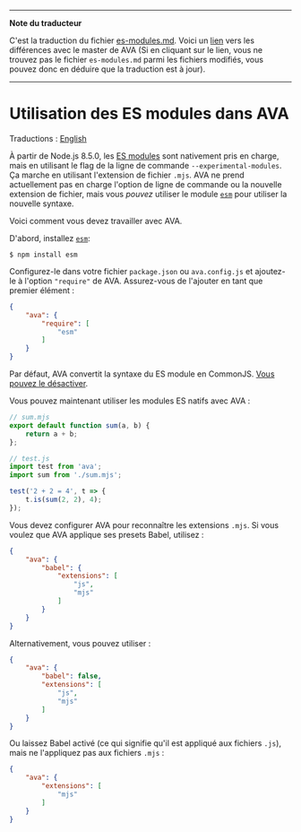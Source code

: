 ___
**Note du traducteur**

C'est la traduction du fichier [es-modules.md](https://github.com/avajs/ava/blob/master/docs/recipes/es-modules.md). Voici un [lien](https://github.com/avajs/ava/compare/16f474242880ea325fea792dbd11ae43bbe17c06...master#diff-1da5d6bfe1c97b416498e18caafe90fc) vers les différences avec le master de AVA (Si en cliquant sur le lien, vous ne trouvez pas le fichier `es-modules.md` parmi les fichiers modifiés, vous pouvez donc en déduire que la traduction est à jour).
___
# Utilisation des ES modules dans AVA

Traductions : [English](https://github.com/avajs/ava/blob/master/docs/recipes/es-modules.md)

À partir de Node.js 8.5.0, les [ES modules](http://2ality.com/2017/09/native-esm-node.html) sont nativement pris en charge, mais en utilisant le flag de la ligne de commande `--experimental-modules`. Ça marche en utilisant l'extension de fichier `.mjs`. AVA ne prend actuellement pas en charge l'option de ligne de commande ou la nouvelle extension de fichier, mais vous *pouvez* utiliser le module [`esm`](https://github.com/standard-things/esm) pour utiliser la nouvelle syntaxe.

Voici comment vous devez travailler avec AVA.

D'abord, installez [`esm`](https://github.com/standard-things/esm):

```
$ npm install esm
```

Configurez-le dans votre fichier `package.json` ou `ava.config.js` et ajoutez-le à l'option `"require"` de AVA. Assurez-vous de l'ajouter en tant que premier élément :

```json
{
	"ava": {
		"require": [
			"esm"
		]
	}
}
```

Par défaut, AVA convertit la syntaxe du ES module en CommonJS. [Vous pouvez le désactiver](./babel.md#préserver-la-syntaxe-du-module-es).

Vous pouvez maintenant utiliser les modules ES natifs avec AVA :

```js
// sum.mjs
export default function sum(a, b) {
	return a + b;
};
```

```js
// test.js
import test from 'ava';
import sum from './sum.mjs';

test('2 + 2 = 4', t => {
	t.is(sum(2, 2), 4);
});
```

Vous devez configurer AVA pour reconnaître les extensions `.mjs`. Si vous voulez que AVA applique ses presets Babel, utilisez :

```json
{
	"ava": {
		"babel": {
			"extensions": [
				"js",
				"mjs"
			]
		}
	}
}
```

Alternativement, vous pouvez utiliser :

```json
{
	"ava": {
		"babel": false,
		"extensions": [
			"js",
			"mjs"
		]
	}
}
```

Ou laissez Babel activé (ce qui signifie qu'il est appliqué aux fichiers `.js`), mais ne l'appliquez pas aux fichiers `.mjs` :

```json
{
	"ava": {
		"extensions": [
			"mjs"
		]
	}
}
```
